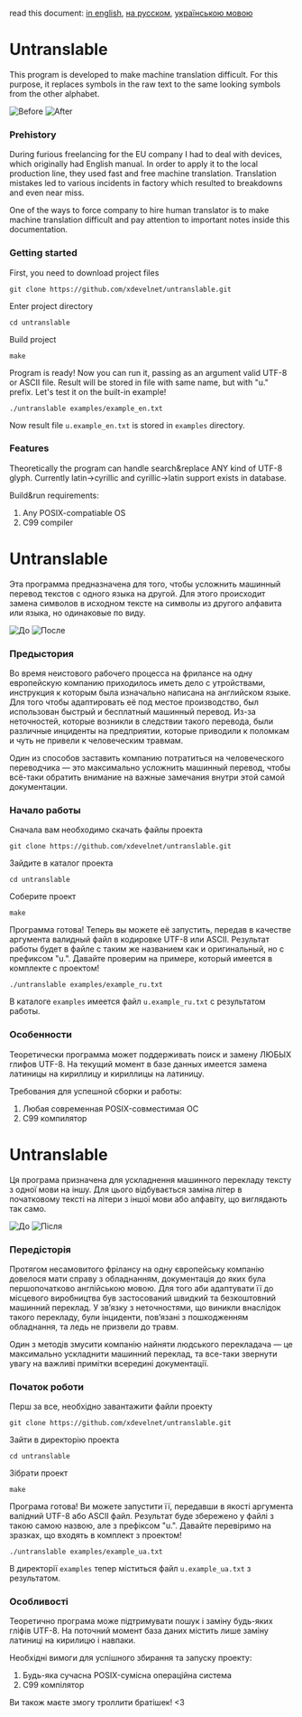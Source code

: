read this document: [in english](https://github.com/xdevelnet/untranslable#untranslable), [на русском](https://github.com/xdevelnet/untranslable#untranslable-1), [українською мовою](https://github.com/xdevelnet/untranslable#untranslable-2)

# Untranslable

This program is developed to make machine translation difficult. For this purpose, it replaces symbols in the raw text to the same looking symbols from the other alphabet.

![Before](https://raw.githubusercontent.com/xdevelnet/filedrop/master/img/before.png)
![After](https://raw.githubusercontent.com/xdevelnet/filedrop/master/img/after.png)


### Prehistory

During furious freelancing for the EU company I had to deal with devices, which originally had English manual. In order to apply it to the local production line, they used fast and free machine translation. Translation mistakes led to various incidents in factory which resulted to breakdowns and even near miss. 

One of the ways to force company to hire human translator is to make machine translation difficult and pay attention to important notes inside this documentation.


### Getting started

First, you need to download project files

```
git clone https://github.com/xdevelnet/untranslable.git
```

Enter project directory

```
cd untranslable
```

Build project

```
make
```

Program is ready! Now you can run it, passing as an argument valid UTF-8 or ASCII file.
Result will be stored in file with same name, but with "u." prefix. Let's test it on the built-in example!

```
./untranslable examples/example_en.txt
```

Now result file `u.example_en.txt` is stored in `examples` directory.


### Features

Theoretically the program can handle search&replace ANY kind of UTF-8 glyph. Currently latin->cyrillic and cyrillic->latin support exists in database.

Build&run requirements:

1. Any POSIX-compatiable OS
2. C99 compiler

# Untranslable


Эта программа предназначена для того, чтобы усложнить машинный перевод текстов с одного языка на другой. Для этого происходит замена символов в исходном тексте на символы из другого алфавита или языка, но одинаковые по виду.

![До](https://raw.githubusercontent.com/xdevelnet/filedrop/master/img/before.png)
![После](https://raw.githubusercontent.com/xdevelnet/filedrop/master/img/after.png)

### Предыстория

Во время неистового рабочего процесса на фрилансе на одну европейскую компанию приходилось иметь дело с утройствами, инструкция к которым была изначально написана на английском языке. Для того чтобы адаптировать её под местое производство, был использован быстрый и бесплатный машинный перевод. Из-за неточностей, которые возникли в следствии такого перевода, были различные инциденты на предприятии, которые приводили к поломкам и чуть не привели к человеческим травмам.

Один из способов заставить компанию потратиться на человеческого переводчика — это максимально усложнить машинный перевод, чтобы всё-таки обратить внимание на важные замечания внутри этой самой документации.

### Начало работы

Сначала вам необходимо скачать файлы проекта

```
git clone https://github.com/xdevelnet/untranslable.git
```

Зайдите в каталог проекта

```
cd untranslable
```

Соберите проект

```
make
```

Программа готова! Теперь вы можете её запустить, передав в качестве аргумента валидный файл в кодировке UTF-8 или ASCII. Результат работы будет в файле с таким же названием как и оригинальный, но с префиксом "u.". Давайте проверим на примере, который имеется в комплекте с проектом!
```
./untranslable examples/example_ru.txt
```
В каталоге `examples` имеется файл `u.example_ru.txt` с результатом работы.

### Особенности

Теоретически программа может поддерживать поиск и замену ЛЮБЫХ глифов UTF-8.
На текущий момент в базе данных имеется замена латиницы на кириллицу и кириллицы на латиницу.

Требования для успешной сборки и работы:

1. Любая современная POSIX-совместимая ОС
2. C99 компилятор

# Untranslable

Ця програма призначена для ускладнення машинного перекладу тексту з одної мови на іншу. Для цього відбувається заміна літер в початковому тексті на літери з іншої мови або алфавіту, що виглядають так само.

![До](https://raw.githubusercontent.com/xdevelnet/filedrop/master/img/before_ua.png)
![Після](https://raw.githubusercontent.com/xdevelnet/filedrop/master/img/after_ua.png)

### Передісторія

Протягом несамовитого фрілансу на одну європейську компанію довелося мати справу з обладнанням, документація до яких була першопочатково англійською мовою. Для того аби адаптувати її до місцевого виробництва був застосований швидкий та безкоштовний машинний переклад. У зв’язку з неточностями, що виникли внаслідок такого перекладу, були інциденти, пов’язані з пошкодженням обладнання, та ледь не призвели до травм.

Один з методів змусити компанію найняти людського перекладача — це максимально ускладнити машинний переклад, та все-таки звернути увагу на важливі примітки всередині документації.

### Початок роботи

Перш за все, необхідно завантажити файли проекту

```
git clone https://github.com/xdevelnet/untranslable.git
```

Зайти в директорію проекта

```
cd untranslable
```

Зібрати проект

```
make
```

Програма готова! Ви можете запустити її, передавши в якості аргумента валідний UTF-8 або ASCII файл. Результат буде збережено у файлі з такою самою назвою, але з префіксом "u.". Давайте перевіримо на зразках, що входять в комплект з проектом!

```
./untranslable examples/example_ua.txt
```
В директорії `examples` тепер міститься файл `u.example_ua.txt` з результатом.

### Особливості

Теоретично програма може підтримувати пошук і заміну будь-яких гліфів UTF-8. На поточний момент база даних містить лише заміну латиниці на кирилицю і навпаки.

Необхідні вимоги для успішного збирання та запуску проекту:

1. Будь-яка сучасна POSIX-сумісна операційна система
2. C99 компілятор

Ви також маєте змогу троллити братішек! <3
